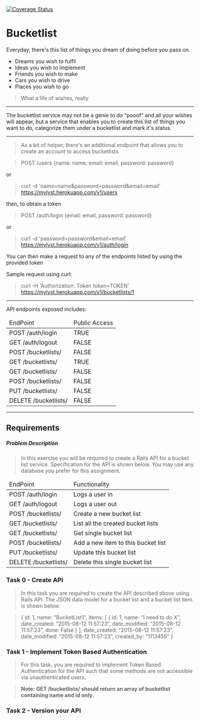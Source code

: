[![Coverage Status](https://coveralls.io/repos/andela-oakinniranye/mylyst/badge.svg?branch=master&service=github)](https://coveralls.io/github/andela-oakinniranye/mylyst?branch=master)

# Bucketlist

Everyday, there's this list of things you dream of doing before you pass on.

- Dreams you wish to fulfil
- Ideas you wish to implement
- Friends you wish to make
- Cars you wish to drive
- Places you wish to go

> What a life of wishes, really

* * *

The bucketlist service may not be a genie to do "pooof" and all your wishes will
appear, but a service that enables you to create this list of things you want to
do, categorize them under a bucketlist and mark it's status.
* * *
> As a bit of helper, there's an additional endpoint that allows you to create an account to access bucketlists

> POST /users {name: name, email: email, password: password} 

or

> curl -d 'name=name&password=password&email=email' https://mylyst.herokuapp.com/v1/users

then, to obtain a token

> POST /auth/login {email: email, password: password}

or

> curl -d 'password=password&email=email' https://mylyst.herokuapp.com/v1/auth/login

You can then make a request to any of the endpoints listed by using the provided token

Sample request using curl:

> curl -H 'Authorization: Token token=TOKEN' https://mylyst.herokuapp.com/v1/bucketlists/1

* * *

API endpoints exposed includes:

<table>
  <thead>
    <tr>
      <td>
        EndPoint
      </td>
      <td>
        Public Access
      </td>
    </tr>
  </thead>
  <tbody>
    <tr>
      <td>
        POST /auth/login
      </td>
      <td>
        TRUE
      </td>
    </tr>
    <tr>
      <td>
        GET /auth/logout
      </td>
      <td>
        FALSE
      </td>
    </tr>
    <tr>
      <td>
        POST /bucketlists/
      </td>
      <td>
        FALSE
      </td>
    </tr>
    <tr>
      <td>
        GET /bucketlists/
      </td>
      <td>
        TRUE
      </td>
    </tr>
    <tr>
      <td>
        GET /bucketlists/<id>
      </td>
      <td>
        FALSE
      </td>
    </tr>
    <tr>
      <td>
        POST /bucketlists/<id>
      </td>
      <td>
        FALSE
      </td>
    </tr>
    <tr>
      <td>
        PUT /bucketlists/<id>
      </td>
      <td>
        FALSE
      </td>
    </tr>
    <tr>
      <td>
        DELETE /bucketlists/<id>
      </td>
      <td>
        FALSE
      </td>
    </tr>
  </tbody>
</table>

* * *

## Requirements

##### Problem Description
> In this exercise you will be required to create a Rails API for a bucket list
service. Specification for the API is shown below. You may use any database you
prefer for this assignment.

<table>
  <thead>
    <tr>
      <td>
        EndPoint
      </td>
      <td>
        Functionality
      </td>
    </tr>
  </thead>
  <tbody>
    <tr>
      <td>
        POST /auth/login
      </td>
      <td>
        Logs a user in
      </td>
    </tr>
    <tr>
      <td>
        GET /auth/logout
      </td>
      <td>
        Logs a user out
      </td>
    </tr>
    <tr>
      <td>
        POST /bucketlists/
      </td>
      <td>
        Create a new bucket list
      </td>
    </tr>
    <tr>
      <td>
        GET /bucketlists/
      </td>
      <td>
        List all the created bucket lists
      </td>
    </tr>
    <tr>
      <td>
        GET /bucketlists/<id>
      </td>
      <td>
        Get single bucket list
      </td>
    </tr>
    <tr>
      <td>
        POST /bucketlists/<id>
      </td>
      <td>
        Add a new item to this bucket list
      </td>
    </tr>
    <tr>
      <td>
        PUT /bucketlists/<id>
      </td>
      <td>
        Update this bucket list
      </td>
    </tr>
    <tr>
      <td>
        DELETE /bucketlists/<id>
      </td>
      <td>
        Delete this single bucket list
      </td>
    </tr>
  </tbody>
</table>


### Task 0 - Create API
> In this task you are required to create the API described above using Rails API.
> The JSON data model for a bucket list and a bucket list item is shown below.

>  {
>   id: 1,
>   name: “BucketList1”,
>   items: [
>    {
>  id: 1,
>  name: “I need to do X”,
>  date_created: “2015-08-12 11:57:23”,
>  date_modified: “2015-08-12 11:57:23”,
>  done: False
>  }
>  ],
>   date_created: “2015-08-12 11:57:23”,
>   date_modified: “2015-08-12 11:57:23”,
>   created_by: “1113456”
>  }


### Task 1 - Implement Token Based Authentication
> For this task, you are required to implement Token Based Authentication for
> the API such that some methods are not accessible via unauthenticated users.

> **Note: GET /bucketlists/ should return an array of bucketlist containing name and id only.**

### Task 2 - Version your API
